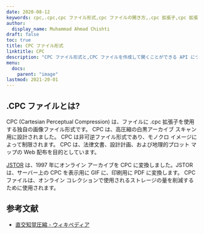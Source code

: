 ```yaml
---
date: 2020-08-12
keywords: cpc,.cpc,cpc ファイル形式,cpc ファイルの開き方,.cpc 拡張子,cpc 拡張子
author:
  display_name: Muhammad Ahmad Chishti
draft: false
toc: true
title: CPC ファイル形式
linktitle: CPC
description: "CPC ファイル形式と,CPC ファイルを作成して開くことができる API について学びます。"
menu:
  docs:
    parent: "image"
lastmod: 2021-20-01
---
```


## .CPC ファイルとは?

CPC (Cartesian Perceptual Compression) は、ファイルに .cpc 拡張子を使用する独自の画像ファイル形式です。 CPC は、高圧縮の白黒アーカイブ スキャン用に設計されました。 CPC は非可逆ファイル形式であり、モノクロ イメージによって制限されます。 CPC は、法律文書、設計計画、および地理的プロット マップの Web 配布を目的としています。

[JSTOR](https://www.jstor.org/) は、1997 年にオンライン アーカイブを CPC に変換しました。JSTOR は、サーバー上の CPC を表示用に GIF に、印刷用に PDF に変換します。 CPC ファイルは、オンライン コレクションで使用されるストレージの量を削減するために使用されます。

## 参考文献

- [直交知覚圧縮 - ウィキペディア](https://en.wikipedia.org/wiki/Cartesian_Perceptual_Compression)

